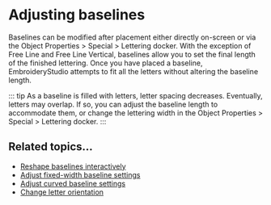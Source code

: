 # Adjusting baselines

Baselines can be modified after placement either directly on-screen or via the Object Properties > Special > Lettering docker. With the exception of Free Line and Free Line Vertical, baselines allow you to set the final length of the finished lettering. Once you have placed a baseline, EmbroideryStudio attempts to fit all the letters without altering the baseline length.

::: tip
As a baseline is filled with letters, letter spacing decreases. Eventually, letters may overlap. If so, you can adjust the baseline length to accommodate them, or change the lettering width in the Object Properties > Special > Lettering docker.
:::

## Related topics...

- [Reshape baselines interactively](Reshape_baselines_interactively)
- [Adjust fixed-width baseline settings](Adjust_fixed-width_baseline_settings)
- [Adjust curved baseline settings](Adjust_curved_baseline_settings)
- [Change letter orientation](Change_letter_orientation)

